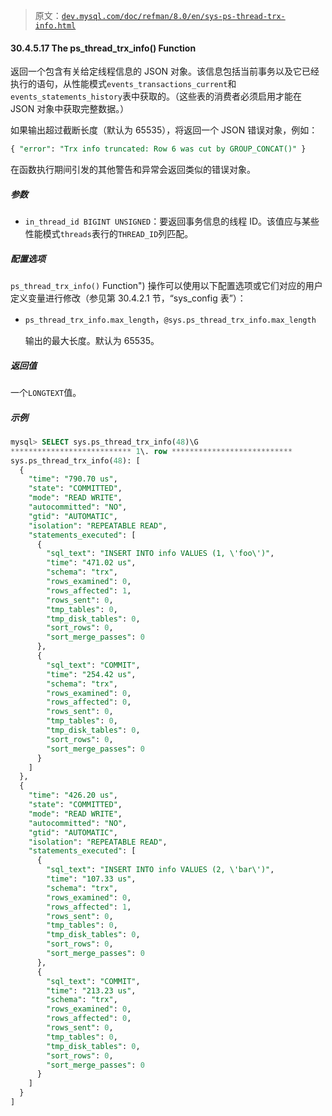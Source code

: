 > 原文：[`dev.mysql.com/doc/refman/8.0/en/sys-ps-thread-trx-info.html`](https://dev.mysql.com/doc/refman/8.0/en/sys-ps-thread-trx-info.html)

#### 30.4.5.17 The ps_thread_trx_info() Function

返回一个包含有关给定线程信息的 JSON 对象。该信息包括当前事务以及它已经执行的语句，从性能模式`events_transactions_current`和`events_statements_history`表中获取的。（这些表的消费者必须启用才能在 JSON 对象中获取完整数据。）

如果输出超过截断长度（默认为 65535），将返回一个 JSON 错误对象，例如：

```sql
{ "error": "Trx info truncated: Row 6 was cut by GROUP_CONCAT()" }
```

在函数执行期间引发的其他警告和异常会返回类似的错误对象。

##### 参数

+   `in_thread_id BIGINT UNSIGNED`：要返回事务信息的线程 ID。该值应与某些性能模式`threads`表行的`THREAD_ID`列匹配。

##### 配置选项

`ps_thread_trx_info()` Function") 操作可以使用以下配置选项或它们对应的用户定义变量进行修改（参见第 30.4.2.1 节，“sys_config 表”）：

+   `ps_thread_trx_info.max_length`，`@sys.ps_thread_trx_info.max_length`

    输出的最大长度。默认为 65535。

##### 返回值

一个`LONGTEXT`值。

##### 示例

```sql
mysql> SELECT sys.ps_thread_trx_info(48)\G
*************************** 1\. row ***************************
sys.ps_thread_trx_info(48): [
  {
    "time": "790.70 us",
    "state": "COMMITTED",
    "mode": "READ WRITE",
    "autocommitted": "NO",
    "gtid": "AUTOMATIC",
    "isolation": "REPEATABLE READ",
    "statements_executed": [
      {
        "sql_text": "INSERT INTO info VALUES (1, \'foo\')",
        "time": "471.02 us",
        "schema": "trx",
        "rows_examined": 0,
        "rows_affected": 1,
        "rows_sent": 0,
        "tmp_tables": 0,
        "tmp_disk_tables": 0,
        "sort_rows": 0,
        "sort_merge_passes": 0
      },
      {
        "sql_text": "COMMIT",
        "time": "254.42 us",
        "schema": "trx",
        "rows_examined": 0,
        "rows_affected": 0,
        "rows_sent": 0,
        "tmp_tables": 0,
        "tmp_disk_tables": 0,
        "sort_rows": 0,
        "sort_merge_passes": 0
      }
    ]
  },
  {
    "time": "426.20 us",
    "state": "COMMITTED",
    "mode": "READ WRITE",
    "autocommitted": "NO",
    "gtid": "AUTOMATIC",
    "isolation": "REPEATABLE READ",
    "statements_executed": [
      {
        "sql_text": "INSERT INTO info VALUES (2, \'bar\')",
        "time": "107.33 us",
        "schema": "trx",
        "rows_examined": 0,
        "rows_affected": 1,
        "rows_sent": 0,
        "tmp_tables": 0,
        "tmp_disk_tables": 0,
        "sort_rows": 0,
        "sort_merge_passes": 0
      },
      {
        "sql_text": "COMMIT",
        "time": "213.23 us",
        "schema": "trx",
        "rows_examined": 0,
        "rows_affected": 0,
        "rows_sent": 0,
        "tmp_tables": 0,
        "tmp_disk_tables": 0,
        "sort_rows": 0,
        "sort_merge_passes": 0
      }
    ]
  }
]
```
